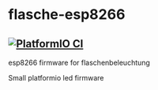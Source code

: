 # flasche-esp8266
[![PlatformIO CI](https://github.com/CommanderRedYT/flasche-esp8266/actions/workflows/CI.yaml/badge.svg)](https://github.com/CommanderRedYT/flasche-esp8266/actions/workflows/CI.yaml)
---
esp8266 firmware for flaschenbeleuchtung

Small platformio led firmware
